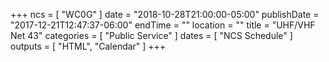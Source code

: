 +++
ncs = [ "WC0G" ]
date = "2018-10-28T21:00:00-05:00"
publishDate = "2017-12-21T12:47:37-06:00"
endTime = ""
location = ""
title = "UHF/VHF Net 43"
categories = [ "Public Service" ]
dates = [ "NCS Schedule" ]
outputs = [ "HTML", "Calendar" ]
+++
